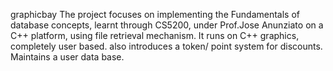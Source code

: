graphicbay
The project focuses on implementing the Fundamentals of database concepts, learnt through CS5200, under Prof.Jose Anunziato on a C++ platform, using file retrieval mechanism. It runs on C++ graphics, completely user based. also introduces a token/ point system for discounts. Maintains a user data base.
